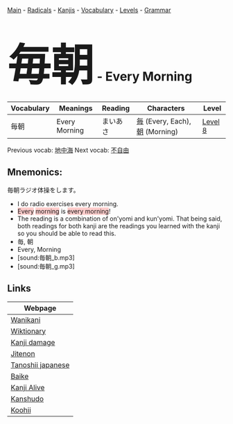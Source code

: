 <style> bigfont {font-size: 100px}</style>
[Main](../README.md) -
[Radicals](../radicals.md) -
[Kanjis](../kanjis.md) -
[Vocabulary](../vocabulary.md) -
[Levels](../levels.md) -
[Grammar](../grammar.md)
# <bigfont> 毎朝</bigfont> - Every Morning 

| Vocabulary | Meanings | Reading | Characters | Level |
| --- | --- | --- | --- | --- |
| 毎朝 | Every Morning | まいあさ |  [毎](../kanjis/毎.md) (Every, Each), [朝](../kanjis/朝.md) (Morning) | [Level 8](../levels/wk_level8.md) |

Previous vocab: [地中海](地中海.md) Next vocab: [不自由](不自由.md) 

## Mnemonics:
毎朝ラジオ体操をします。
* I do radio exercises every morning.
* <span style="background-color:#ffcccb"> Every</span> <span style="background-color:#ffcccb"> morning</span> is <span style="background-color:#ffcccb"> every morning</span>!
* The reading is a combination of on'yomi and kun'yomi. That being said, both readings for both kanji are the readings you learned with the kanji so you should be able to read this.
* 毎, 朝
* Every, Morning
* [sound:毎朝_b.mp3]
* [sound:毎朝_g.mp3]


## Links 

| Webpage |
| --- |
| [Wanikani          ](https://www.wanikani.com/kanji/毎朝) |
| [Wiktionary        ](https://en.wiktionary.org/wiki/毎朝) |
| [Kanji damage      ](http://www.kanjidamage.com/kanji/search?utf8=✓&q=毎朝) |
| [Jitenon           ](https://jitenon.com/kanji/毎朝) |
| [Tanoshii japanese ](https://www.tanoshiijapanese.com/dictionary/kanji.cfm?k=毎朝) |
| [Baike             ](https://baike.baidu.com/item/毎朝) |
| [Kanji Alive       ](https://app.kanjialive.com/毎朝) |
| [Kanshudo          ](https://www.kanshudo.com/searchmn?q=毎朝) |
| [Koohii            ](https://kanji.koohii.com/study/kanji/毎朝) |
